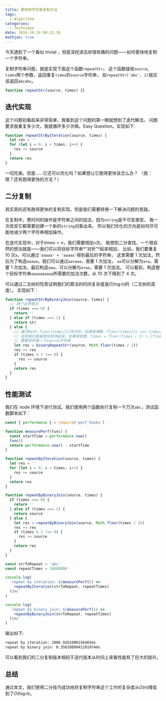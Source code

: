 ```yaml
---
title: 更快的字符串复制方法
tags:
  - Algorithm
categories:
  - Technique
date: 2019-10-14 00:31:38
mathjax: true
---
```


今天遇到了一个看似 trivial ，但是深挖进去却很有趣的问题——如何更快地复制一个字符串。

<!--more-->

复制字符串问题，就是实现下面这个函数`repeatStr`。
这个函数接收`source`, `times`两个参数，返回重复`times`的`source`字符串，
如`repeatStr('abc', 2)`就应该返回`abcabc`。

```javascript
function repeatStr(source, times) {}
```

## 迭代实现

这个问题初看起来非常简单，我看到这个问题的第一眼就想到了迭代解法。
问题要求我重复多少次，我就循环多少次嘛。Easy Question。实现如下:

```javascript
function repeatStrByIteration(source, times) {
  let res = ''
  for (let i = 0; i < times; i++) {
    res += source
  }
  return res
}
```

一切完美。但是......它还可以优化吗？如果想让它跑得更快该怎么办？
（我：嗯？还有跑得更快的方法？）

## 二分复制

其实真的还有跑得更快的复制实现。但是我们需要转换一下解决问题的思路。

在复制中，费时间的操作是字符串之间的加法，因为`string`是不可变类型，
每一次改变它都需要创建一个新的`string`对象出来。
所以我们优化的方向是如何尽可能地减少两个字符串相加操作。

在迭代实现中，对于$times = n$，我们需要相加`n`次。
联想到二分查找，一个很自然的想法就是——我们可以将目标字符串*“对折”*起来相加，
比如，我们要重复 10 次`a`，可以通过`'aaaaa' + 'aaaaa'`得到最后的字符串，
这里需要 1 次加法，然后为了构造`aaaaa`，我们可以通过`aa+aaa`，需要 1 次加法，
`aa`可以分解为`a+a`，需要 1 次加法，最后构造`aaa`，可以分解为`a+aa`，需要 1 次加法。
可以看到，构造整个目标字符串`aaaaaaaaaa`所需要的加法次数，从 10 次下降到了 4 次。

可以通过二叉树的性质证明我们的算法的时间复杂度是$O(\log n)$的（二叉树的高度）。
实现如下：

```javascript
function repeatStrByBinaryJoin(source, times) {
  // 两个边界情况
  if (times === 0) {
    return ''
  } else if (times === 1) {
    return str
  } else {
    // 通过Math.floor(times/2)来对折，如果是偶数，floor(times/2) === times/2
    // 这样我们直接用加号拼起来，如果是奇数，times = floor(times / 2) + [floor(times/2) + 1]
    // 需要多拼接一个source字符串
    let res = binaryRepeatStr(source, Math.floor(times / 2))
    res += res
    if (times % 2 !== 0) {
      res += source
    }
    return res
  }
}
```

## 性能测试

我们在 node 环境下进行测试。我们使用两个函数执行复制一千万次`abc`，测试函数脚本如下：

```javascript
const { performance } = require('perf_hooks')

function measurePerf(func) {
  const startTime = performance.now()
  func()
  return performance.now() - startTime
}

function repeatByIteration(source, times) {
  let res = ''
  for (let i = 0; i < times; i++) {
    res += source
  }
  return res
}

function repeatByBinaryJoin(source, times) {
  if (times === 0) {
    return ''
  } else if (times === 1) {
    return source
  } else {
    let res = repeatByBinaryJoin(source, Math.floor(times / 2))
    res += res
    if (times % 2 !== 0) {
      res += source
    }
    return res
  }
}

const strToRepeat = 'abc'
const repeatTimes = 10000000

console.log(
  `repeat by iteration: ${measurePerf(() =>
    repeatByIteration(strToRepeat, repeatTimes)
  )}ms`
)

console.log(
  `repeat by binary join: ${measurePerf(() =>
    repeatByBinaryJoin(strToRepeat, repeatTimes)
  )}ms`
)
```

输出如下:

```bash
repeat by iteration: 2006.9261000156403ms
repeat by binary join: 0.3501009941101074ms
```

可以看到我们的二分复制版本相较于迭代版本从时间上来看性能有了巨大的提升。

## 总结

通过本文，我们使用二分技巧成功地将复制字符串这个工作的复杂度从$O(n)$降低到了$O(\log n)$。
